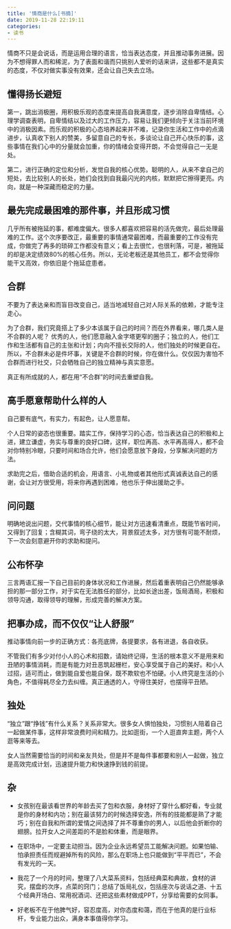 ```yaml
---
title: '情商是什么[书摘]'
date: 2019-11-28 22:19:11
categories:
- 读书
---
```

情商不只是会说话，而是运用合理的语言，恰当表达态度，并且推动事务进展。因为不想得罪人而和稀泥，为了表面和谐而只挑别人爱听的话来讲，这些都不是真实的态度，不仅对做实事没有效果，还会让自己失去立场。

## 懂得扬长避短
第一，跳出消极圈，用积极乐观的态度来提高自我满意度，逐步消除自卑情结。心理学调查表明，自卑情结以及过大的工作压力，容易让我们更倾向于关注当前环境中的消极因素。而乐观的积极的心态培养起来并不难，记录你生活和工作中的点滴进步，认真收下别人的赞美，多留意自己的专长，多谈论让自己开心快乐的事，这些事情在我们心中的分量就会加重，你的情绪会变得开朗，不会觉得自己一无是处。

第二，进行正确的定位和分析，发觉自我的核心优势。聪明的人，从来不拿自己的短处，去比较别人的长处，她们会找到自我最闪光的内核，默默把它擦得更亮。内向，就是一种深藏而稳定的力量。

## 最先完成最困难的那件事，并且形成习惯
几乎所有被拖延的事，都难度偏大。很多人都喜欢把容易的活先做完，最后处理最难的工作。这个次序要改正，最重要的事情通常最困难，而最重要的工作没有完成，你做完了再多的琐碎工作都没有意义；看上去很忙，也很利落，可是，被拖延的却是决定绩效80%的核心任务。所以，无论老板还是其他员工，都不会觉得你能干又高效，你依旧是个拖延症患者。

## 合群
不要为了表达亲和而盲目改变自己，适当地减轻自己对人际关系的依赖，才能专注走心。

为了合群，我们究竟搭上了多少本该属于自己的时间？而在外界看来，哪几类人是不合群的人呢？
优秀的人，他们愿意融入金字塔更窄的圈子；独立的人，他们工作和生活都有自己的主张和计划；内向不擅长交际的人，他们独处的时候更自在。
所以，不合群未必是件坏事，关键是不合群的时候，你在做什么。仅仅因为害怕不合群而进行社交，只会牺牲自己的独立精神与真实意愿。

真正有所成就的人，都在用“不合群”的时间去重塑自我。

## 高手愿意帮助什么样的人
自己要有底气，有实力，有起色，让人愿意帮。

个人日常的姿态也很重要。踏实工作，保持学习的心态，恰当表达自己的积极和上进，建立谦虚，务实与尊重的良好口碑，这样，职位再高、水平再高得人，都不会对你特别冷眼，只要时间和场合允许，他们会愿意放下身段，分享解决问题的方法。

求助完之后，借助合适的机会，用语言、小礼物或者其他形式真诚表达自己的感谢，会让对方很受用，将来你再遇到困难，他也乐于伸出援助之手。

## 问问题
明确地说出问题，交代事情的核心细节，能让对方迅速看清重点，既能节省时间，又得到了回复；含糊其词，弯子绕的太大，背景叙述太多，对方很有可能不耐烦，下一次会刻意避开你的求助和提问。

## 公布怀孕
三言两语汇报一下自己目前的身体状况和工作进展，然后着重表明自己仍然能够承担的那一部分工作，对于实在无法胜任的部分，比如长途出差，饭局酒局，积极和领导沟通，取得领导的理解，形成完善的解决方案。

## 把事办成，而不仅仅“让人舒服”
推动事情向前一步的正确方式：各亮底牌，各提要求，各有进退，各自收获。

不管我们有多少对付小人的心术和招数，请始终记得，生活的根本意义不是用来和丑陋的事情消耗，而是有能力对丑恶筑起栅栏，安心享受属于自己的美好。和小人过招，适可而止，做到能自爱也能自保，既不欺软也不怕硬。小人终究是生活的小角色，不值得耗尽全力去纠缠。真正通透的人，守得住美好，也摆得平丑陋。

## 独处
“独立”跟“挣钱”有什么关系？关系非常大。很多女人惧怕独处，习惯别人陪着自己一起做某件事，这样非常浪费时间和精力。比如逛街，一个人逛直奔主题，两个人逛等来等去。

女人当然需要恰当的时间和亲友共处，但是并不是每件事都要和别人一起做，独立是高效完成计划，迅速提升能力和快速挣到钱的前提。

## 杂
* 女孩别在最该看世界的年龄去买了包和衣服，身材好了穿什么都好看，专业就是你的身材和内功；别在最该努力的时候选择安逸，所有的技能都是熟了才能巧；别在自我和所谓的爱情之间选择了并不尊重你的男人，以后他会折断你的翅膀。拉开女人之间差距的不是脸和体重，而是眼界。

* 在职场中，一定要主动担当。因为企业永远希望员工能解决问题。如果怕输、怕承担责任而规避掉所有的风险，那么在职场上也只能做到“平平而已”，不会有发光的一天。

* 我花了一个月的时间，整理了八大菜系资料，包括经典菜和典故，食材的讲究，摆盘的次序，点菜的窍门；总结了饭局礼仪，包括座次与说话之道、十五个经典开场白、常用祝酒词、还把这些素材做成PPT，分享给需要的女同事。

* 好老板不在于他脾气好，容忍度高，对你态度和蔼，而在于他真的是行业标杆，专业能力出众，满身本事值得你学习。